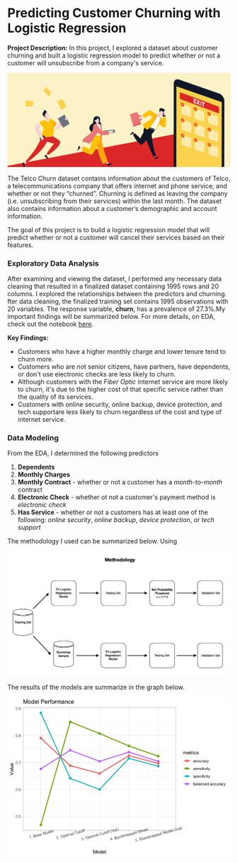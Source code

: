 # Predicting Customer Churning with Logistic Regression

**Project Description:** In this project, I explored a dataset about customer churning and built a logistic regression model to predict whether or not a customer will unsubscribe from a company's service.

<img src="images/project5_images/churn.png?_raw=true"/>

The Telco Churn dataset contains information about the customers of Telco, a telecommunications company that offers internet and phone service, and whether or not they “churned”. Churning is defined as leaving the company (i.e. unsubscribing from their services) within the last month. The dataset also contains information about a customer’s demographic and account information. 

The goal of this project is to build a logistic regression model that will predict whether or not a customer will cancel their services based on their features.

### Exploratory Data Analysis

After examining and viewing the dataset, I performed any necessary data cleaning that resulted in a finalized dataset containing 1995 rows and 20 columns. I explored the relationships between the predictors and churning. fter data cleaning, the finalized training set contains 1995 observations with 20 variables. The response variable, **churn**, has a prevalence of 27.3%.My important findings will be summarized below. For more details, on EDA, check out the notebook [here](https://github.com/johncarlomaula/telco-churn-project/blob/main/telco_eda.md).

**Key Findings:**

- Customers who have a higher monthly charge and lower tenure tend to churn more.
- Customers who are not senior citizens, have partners, have dependents, or don't use electronic checks are less likely to churn.
- Although customers with the *Fiber Optic* internet service are more likely to churn, it's due to the higher cost of that specific service rather than the quality of its services.
- Customers with online security, online backup, device protection, and tech supportare less likely to churn regardless of the cost and type of internet service. 

### Data Modeling

From the EDA, I determined the following predictors 

1. **Dependents**
2. **Monthly Charges**
3. **Monthly Contract** - whether or not a customer has a *month-to-month* contract
4. **Electronic Check** - whether ot not a customer's payment method is *electronic check*
5. **Has Service** - whether or not a customers has at least one of the following: *online security*, *online backup*, *device protection*, or *tech support*

The methodology I used can be summarized below. Using

<img src="images/project5_images/methodology.png?_raw=true"/>

The results of the models are summarize in the graph below.

<img src="images/project5_images/performance.png?_raw=true"/>




